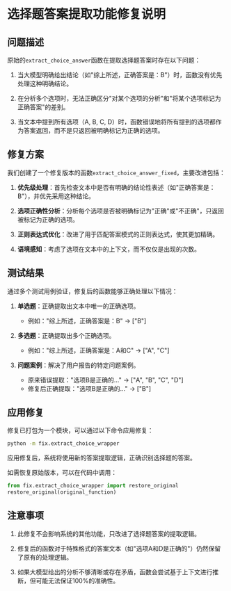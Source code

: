 # 选择题答案提取功能修复说明

## 问题描述

原始的`extract_choice_answer`函数在提取选择题答案时存在以下问题：

1. 当大模型明确给出结论（如"综上所述，正确答案是：B"）时，函数没有优先处理这种明确结论。

2. 在分析多个选项时，无法正确区分"对某个选项的分析"和"将某个选项标记为正确答案"的差别。

3. 当文本中提到所有选项（A, B, C, D）时，函数错误地将所有提到的选项都作为答案返回，而不是只返回被明确标记为正确的选项。

## 修复方案

我们创建了一个修复版本的函数`extract_choice_answer_fixed`，主要改进包括：

1. **优先级处理**：首先检查文本中是否有明确的结论性表述（如"正确答案是：B"），并优先采用这种结论。

2. **选项正确性分析**：分析每个选项是否被明确标记为"正确"或"不正确"，只返回被标记为正确的选项。

3. **正则表达式优化**：改进了用于匹配答案模式的正则表达式，使其更加精确。

4. **语境感知**：考虑了选项在文本中的上下文，而不仅仅是出现的次数。

## 测试结果

通过多个测试用例验证，修复后的函数能够正确处理以下情况：

1. **单选题**：正确提取出文本中唯一的正确选项。
   - 例如："综上所述，正确答案是：B" -> ["B"]

2. **多选题**：正确提取出多个正确选项。
   - 例如："综上所述，正确答案是：A和C" -> ["A", "C"]

3. **问题案例**：解决了用户报告的特定问题案例。
   - 原来错误提取："选项B是正确的..." -> ["A", "B", "C", "D"]
   - 修复后正确提取："选项B是正确的..." -> ["B"]

## 应用修复

修复已打包为一个模块，可以通过以下命令应用修复：

```bash
python -m fix.extract_choice_wrapper
```

应用修复后，系统将使用新的答案提取逻辑，正确识别选择题的答案。

如需恢复原始版本，可以在代码中调用：

```python
from fix.extract_choice_wrapper import restore_original
restore_original(original_function)
```

## 注意事项

1. 此修复不会影响系统的其他功能，只改进了选择题答案的提取逻辑。

2. 修复后的函数对于特殊格式的答案文本（如"选项A和D是正确的"）仍然保留了原有的处理逻辑。

3. 如果大模型给出的分析不够清晰或存在矛盾，函数会尝试基于上下文进行推断，但可能无法保证100%的准确性。 